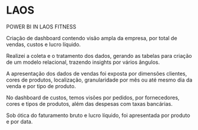 # LAOS
POWER BI IN LAOS FITNESS

Criação de dashboard contendo visão ampla da empresa, por total de vendas, custos e lucro líquido. 

Realizei a coleta e o tratamento dos dados, gerando as tabelas para criação de um modelo relacional, trazendo insights por vários ângulos. 

A apresentação dos dados de vendas foi exposta por dimensões clientes, cores de produtos, localização, granularidade por mês ou até mesmo dia da venda e por tipo de produto. 

No dashboard de custos, temos visões por pedidos, por fornecedores, cores e tipos de produtos, além das despesas com taxas bancárias. 

Sob ótica do faturamento bruto e lucro líquido, foi apresentada por produto e por data.

